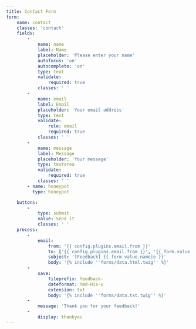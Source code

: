 ```yaml
---
title: Contact Form
form:
    name: contact
    classes: 'contact'
    fields:
        -
            name: name
            label: Name
            placeholder: 'Please enter your name'
            autofocus: 'on'
            autocomplete: 'on'
            type: text
            validate:
                required: true
            classes: ' '
        -
            name: email
            label: Email
            placeholder: 'Your email address'
            type: text
            validate:
                rule: email
                required: true
            classes: ' '
        -
            name: message
            label: Message
            placeholder: 'Your message'
            type: textarea
            validate:
                required: true
            classes: ' '
        - name: honeypot
          type: honeypot

    buttons:
        -
            type: submit
            value: Send it
            classes: ' '
    process:
        -
            email:
                from: '{{ config.plugins.email.from }}'
                to: ['{{ config.plugins.email.from }}', '{{ form.value.email }}']
                subject: '[Feedback] {{ form.value.name|e }}'
                body: '{% include ''forms/data.html.twig'' %}'
        -
            save:
                fileprefix: feedback-
                dateformat: Ymd-His-u
                extension: txt
                body: '{% include ''forms/data.txt.twig'' %}'
        -
            message: 'Thank you for your feedback!'
        -
            display: thankyou
---
```



